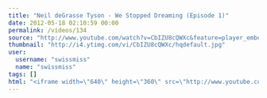 ```yaml
---
title: "Neil deGrasse Tyson - We Stopped Dreaming (Episode 1)"
date: 2012-05-18 02:10:59 00:00
permalink: /videos/134
source: "http://www.youtube.com/watch?v=CbIZU8cQWXc&feature=player_embedded"
thumbnail: "http://i4.ytimg.com/vi/CbIZU8cQWXc/hqdefault.jpg"
user:
  username: "swissmiss"
  name: "swissmiss"
tags: []
html: "<iframe width=\"640\" height=\"360\" src=\"http://www.youtube.com/embed/CbIZU8cQWXc?wmode=transparent&fs=1&feature=oembed\" frameborder=\"0\" allowfullscreen></iframe>"
---
```


